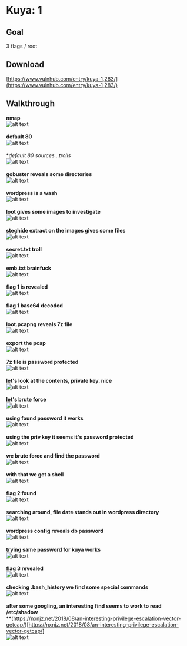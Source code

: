 # Kuya: 1

## Goal #
3 flags / root

## Download #
[https://www.vulnhub.com/entry/kuya-1,283/](https://www.vulnhub.com/entry/kuya-1,283/)

## Walkthrough #
**nmap**
<br>![alt text](imgs/nmap.png)
<br><br>
**default 80**
<br>![alt text](imgs/default80.png)
<br><br>
**default 80 sources...trolls*
<br>![alt text](imgs/default80source.png)
<br><br>
**gobuster reveals some directories**
<br>![alt text](imgs/gobuster.png)
<br><br>
**wordpress is a wash**
<br>![alt text](imgs/wordpress.png)
<br><br>
**loot gives some images to investigate**
<br>![alt text](imgs/loot80.png)
<br><br>
**steghide extract on the images gives some files**
<br>![alt text](imgs/steghide.png)
<br><br>
**secret.txt troll**
<br>![alt text](imgs/secrettxt.png)
<br><br>
**emb.txt brainfuck**
<br>![alt text](imgs/embtxt.png)
<br><br>
**flag 1 is revealed**
<br>![alt text](imgs/flag1.png)
<br><br>
**flag 1 base64 decoded**
<br>![alt text](imgs/bfbalut.png)
<br><br>
**loot.pcapng reveals 7z file**
<br>![alt text](imgs/lootpcap.png)
<br><br>
**export the pcap**
<br>![alt text](imgs/exportpcap.png)
<br><br>
**7z file is password protected**
<br>![alt text](imgs/7zpassprotect.png)
<br><br>
**let's look at the contents, private key. nice**
<br>![alt text](imgs/7zcontents.png)
<br><br>
**let's brute force**
<br>![alt text](imgs/lootbrutejohn.png)
<br><br>
**using found password it works**
<br>![alt text](imgs/7zloot.png)
<br><br>
**using the priv key it seems it's password protected**
<br>![alt text](imgs/idrsapassprotect.png)
<br><br>
**we brute force and find the password**
<br>![alt text](imgs/idrsabrutejohn.png)
<br><br>
**with that we get a shell**
<br>![alt text](imgs/shell.png)
<br><br>
**flag 2 found**
<br>![alt text](imgs/flag2.png)
<br><br>
**searching around, file date stands out in wordpress directory**
<br>![alt text](imgs/wpdate.png)
<br><br>
**wordpress config reveals db password**
<br>![alt text](imgs/wpconfig.png)
<br><br>
**trying same password for kuya works**
<br>![alt text](imgs/kuya.png)
<br><br>
**flag 3 revealed**
<br>![alt text](imgs/flag3.png)
<br><br>
**checking .bash_history we find some special commands**
<br>![alt text](imgs/bashhist.png)
<br><br>
**after some googling, an interesting find seems to work to read /etc/shadow**<br>
**(https://nxnjz.net/2018/08/an-interesting-privilege-escalation-vector-getcap/)[https://nxnjz.net/2018/08/an-interesting-privilege-escalation-vector-getcap/]
<br>![alt text](imgs/shadow.png)
<br><br>















